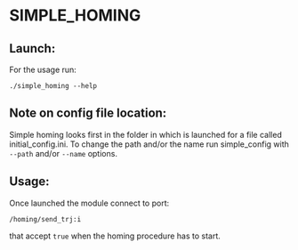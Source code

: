 SIMPLE_HOMING
=============

Launch:
------
For the usage run: 
```
./simple_homing --help
```

Note on config file location:
------------
Simple homing looks first in the folder in which is launched for a file called initial_config.ini. To change the path and/or the name run simple_config with ```--path``` and/or ```--name``` options.

Usage:
------------
Once launched the module connect to port:
```
/homing/send_trj:i
```
that accept ```true``` when the homing procedure has to start.
